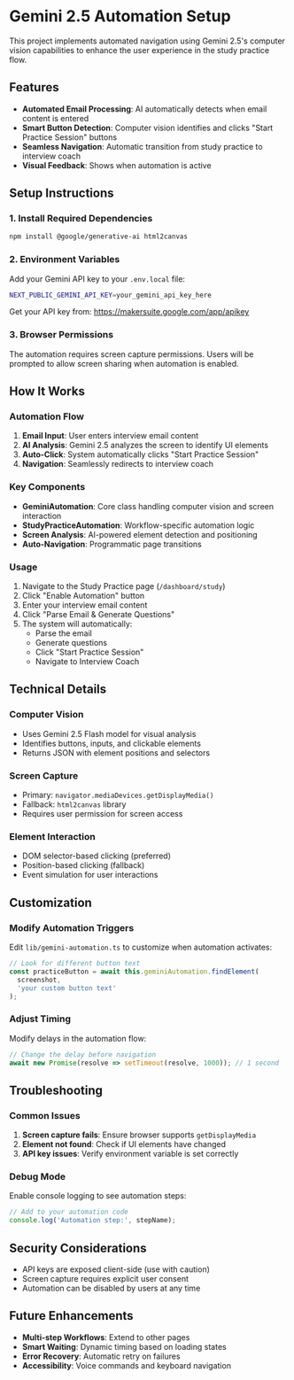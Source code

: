 # Gemini 2.5 Automation Setup

This project implements automated navigation using Gemini 2.5's computer vision capabilities to enhance the user experience in the study practice flow.

## Features

- **Automated Email Processing**: AI automatically detects when email content is entered
- **Smart Button Detection**: Computer vision identifies and clicks "Start Practice Session" buttons
- **Seamless Navigation**: Automatic transition from study practice to interview coach
- **Visual Feedback**: Shows when automation is active

## Setup Instructions

### 1. Install Required Dependencies

```bash
npm install @google/generative-ai html2canvas
```

### 2. Environment Variables

Add your Gemini API key to your `.env.local` file:

```bash
NEXT_PUBLIC_GEMINI_API_KEY=your_gemini_api_key_here
```

Get your API key from: https://makersuite.google.com/app/apikey

### 3. Browser Permissions

The automation requires screen capture permissions. Users will be prompted to allow screen sharing when automation is enabled.

## How It Works

### Automation Flow

1. **Email Input**: User enters interview email content
2. **AI Analysis**: Gemini 2.5 analyzes the screen to identify UI elements
3. **Auto-Click**: System automatically clicks "Start Practice Session"
4. **Navigation**: Seamlessly redirects to interview coach

### Key Components

- **GeminiAutomation**: Core class handling computer vision and screen interaction
- **StudyPracticeAutomation**: Workflow-specific automation logic
- **Screen Analysis**: AI-powered element detection and positioning
- **Auto-Navigation**: Programmatic page transitions

### Usage

1. Navigate to the Study Practice page (`/dashboard/study`)
2. Click "Enable Automation" button
3. Enter your interview email content
4. Click "Parse Email & Generate Questions"
5. The system will automatically:
   - Parse the email
   - Generate questions
   - Click "Start Practice Session"
   - Navigate to Interview Coach

## Technical Details

### Computer Vision
- Uses Gemini 2.5 Flash model for visual analysis
- Identifies buttons, inputs, and clickable elements
- Returns JSON with element positions and selectors

### Screen Capture
- Primary: `navigator.mediaDevices.getDisplayMedia()`
- Fallback: `html2canvas` library
- Requires user permission for screen access

### Element Interaction
- DOM selector-based clicking (preferred)
- Position-based clicking (fallback)
- Event simulation for user interactions

## Customization

### Modify Automation Triggers

Edit `lib/gemini-automation.ts` to customize when automation activates:

```typescript
// Look for different button text
const practiceButton = await this.geminiAutomation.findElement(
  screenshot,
  'your custom button text'
);
```

### Adjust Timing

Modify delays in the automation flow:

```typescript
// Change the delay before navigation
await new Promise(resolve => setTimeout(resolve, 1000)); // 1 second
```

## Troubleshooting

### Common Issues

1. **Screen capture fails**: Ensure browser supports `getDisplayMedia`
2. **Element not found**: Check if UI elements have changed
3. **API key issues**: Verify environment variable is set correctly

### Debug Mode

Enable console logging to see automation steps:

```typescript
// Add to your automation code
console.log('Automation step:', stepName);
```

## Security Considerations

- API keys are exposed client-side (use with caution)
- Screen capture requires explicit user consent
- Automation can be disabled by users at any time

## Future Enhancements

- **Multi-step Workflows**: Extend to other pages
- **Smart Waiting**: Dynamic timing based on loading states
- **Error Recovery**: Automatic retry on failures
- **Accessibility**: Voice commands and keyboard navigation